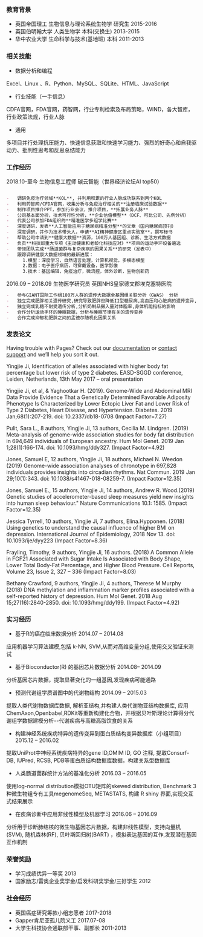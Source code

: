 ### 教育背景
- 英国帝国理工	生物信息与理论系统生物学	研究生	2015-2016         
- 英国伯明翰大学	人类生物学	本科(交换生)	2013-2015         
- 华中农业大学	生命科学与技术(基地班)	本科	2011-2013 



### 相关技能  
- 数据分析和编程

Excel、Linux 、R、Python、MySQL、SQLite、HTML、JavaScript 

- 行业技能（一手信息）

CDFA官网，FDA官网，药智网，行业专利检索及布局策略，WIND，各大智库，行业政策法规，行业人脉

- 通用

多项目并行处理抗压能力、快速信息获取和快速学习能力、强烈的好奇心和自我驱动力、批判性思考和反思总结能力


### 工作经历
2018.10-至今  生物信息工程师 碳云智能（世界经济论坛AI top50）
```markdown

-	调研免疫治疗领域**KOL**, 并利用积累的行业人脉成功联系到两个KOL
-	利用药智网/CFDA官网，收集分析与免疫治疗相关的**注册临床试验数据**
-	制作项目推介PPT，参加行业会议，推介项目，**拓展业务人脉**
-	公司基本面分析，技术可行性分析，**企业估值模型**（DCF、可比公司、先例分析）
-	代表公司参加FDA组织的**精准医学多组学比赛**
-	深度调研，发表**人工智能应用于糖尿病精准分型**的文章（国内糖尿病顶刊）
-	深度调研，并作为技术带头人，申请**AI精神健康区重点实验室**，撰写标书
-	帮助公司申请到**健康大数据**资源，100万人基因组、诊断、生活方式数据
-	负责**科技部重大专项《主动健康和老龄化科技应对》**项目的运动手环设备遴选
-	带领团队完成**肠道菌群与复杂疾病的因果关系**的研究（发表中）
-	跟踪调研健康大数据领域的最新进展：
      1.模型：深度学习，自然语言处理，计算机视觉，多模态模型 
      2.数据：电子医疗病历，可穿戴设备，医学影像  
      3.技术：基因编辑，免疫治疗，微流控，体外诊断，生物创新药


```
2016.09 – 2018.09 生物医学研究员 英国NHS皇家德文郡埃克塞特医院 
```markdown
-	参与GIANT国际工作组100万人群的遗传大数据全基因组关联分析（GWAS） 分析
-	独立完成肥胖相关遗传研究,研究导致肥胖但降低II型糖尿病,高血压和心脏病的遗传变异,并通过分析MRI影像数据证明脂肪分布的差异对疾病有着不同风险。
-	独立完成乳糖不耐受遗传分析,分析奶制品摄入量对体脂率,身体机能指标的影响
-	合作分析运动手环的睡眠数据，分析与睡眠节律有关的遗传变异
-	合作完成抑郁和肥胖之间的孟德尔随机化因果关系 

```


### 发表论文

Having trouble with Pages? Check out our [documentation](https://help.github.com/categories/github-pages-basics/) or [contact support](https://github.com/contact) and we’ll help you sort it out.


Yingjie Ji, Identification of alleles associated with higher body fat percentage but lower risk of type 2 diabetes. EASD-SGGD conference, Leiden, Netherlands, 13th May 2017 – oral presentation

Yingjie Ji, et al, & Yaghootkar H. (2019). Genome-Wide and Abdominal MRI Data Provide Evidence That a Genetically Determined Favorable Adiposity Phenotype Is Characterized by Lower Ectopic Liver Fat and Lower Risk of Type 2 Diabetes, Heart Disease, and Hypertension. Diabetes. 2019 Jan;68(1):207-219. doi: 10.2337/db18-0708 (Impact Factor=7.27)

Pulit, Sara L., 8 authors, Yingjie Ji, 13 authors, Cecilia M. Lindgren. (2019) Meta-analysis of genome-wide association studies for body fat distribution in 694,649 individuals of European ancestry. Hum Mol Genet. 2019 Jan 1;28(1):166-174. doi: 10.1093/hmg/ddy327. (Impact Factor=4.92)

Jones, Samuel E, 12 authors, Yingjie Ji, 18 authors, Michael N. Weedon (2019) Genome-wide association analyses of chronotype in 697,828 individuals provides insights into circadian rhythms. Nat Commun. 2019 Jan 29;10(1):343. doi: 10.1038/s41467-018-08259-7. (Impact Factor=12.35)

Jones, Samuel E., 15 authors, Yingjie Ji, 14 authors, Andrew R. Wood.(2019) Genetic studies of accelerometer-based sleep measures yield new insights into human sleep behaviour." Nature Communications 10.1: 1585. (Impact Factor=12.35)

Jessica Tyrrell, 10 authors, Yingjie Ji, 7 authors, Elina.Hypponen. (2018) Using genetics to understand the causal influence of higher BMI on depression. International Journal of Epidemiology, 2018 Nov 13. doi: 10.1093/ije/dyy223 (Impact Factor=8.36)

Frayling, Timothy, 9 authors, Yingjie Ji, 16 authors. (2018) A Common Allele in FGF21 Associated with Sugar Intake Is Associated with Body Shape, Lower Total Body-Fat Percentage, and Higher Blood Pressure. Cell Reports, Volume 23, Issue 2, 327 – 336  (Impact Factor=8.03)

Bethany Crawford, 9 authors, Yingjie Ji, 4 authors, Therese M Murphy (2018) DNA methylation and inflammation marker profiles associated with a self-reported history of depression. Hum Mol Genet. 2018 Aug 15;27(16):2840-2850. doi: 10.1093/hmg/ddy199. (Impact Factor=4.92)



### 实习经历
- 基于R的癌症临床数据分析                                                                              2014.07 – 2014.08

应用机器学习算法建模,包括 k-NN, SVM,从而对高维变量分组,使用交叉验证来测试

- 基于Bioconductor(R) 的基因芯片数据分析                                                                2014.08– 2014.09

分析基因芯片数据，提取显著变化的一组基因,发现疾病可能通路

- 预测代谢组学质谱图中的代谢物结构                                                                      2014.09 – 2015.03

提取人类代谢物数据库数据, 解析亚结构,并构建人类代谢物亚结构数据库, 应用ChemAxon,Openbabel,RDKit等重新构建化合物，并根据贝叶斯理论计算得分代谢组学数据建模分析--代谢疾病与高糖高脂饮食的关系

- 构建神经系统疾病特异的遗传变异到蛋白质结构变异数据库（小组项目）      2015.12 – 2016.02

提取UniProt中神经系统疾病特异的gene ID,OMIM ID, GO 注释, 提取Consurf-DB, IUPred, RCSB, PDB等蛋白质结构数据库数据，构建关系型数据库

- 人类肠道菌群统计方法的基准化分析                                                                       2016.03 – 2016.05

使用log-normal distribution模拟OTU矩阵的skewed distribution,  Benchmark 3 种微生物组专有工具megenomeSeq, METASTATS, 构建 R shiny 界面,实现交互式结果展示

- 在疾病诊断中应用非线性模型及机器学习                                                                  2016.06 – 2016.09

分析用于诊断肺结核的微生物基因芯片数据，构建非线性模型，支持向量机(SVM), 随机森林(RF), 贝叶斯回归树(BART) ，模拟表达基因的互作,发现潜在基因互作机制

### 荣誉奖励
-	学习成绩优异一等奖                                                                                                   2013
-	国家励志/雷奥企业奖学金/启发科研奖学金/三好学生                                                                        2012

### 社会经历
-	英国癌症研究筹款小组志愿者                                                  			                              2017-2018
-	Gapper肯尼亚孤儿院义工			                                                                                  2017.07-08
-	大学生科技协会通联部干事、副部长                                         	                                      2011-2013



